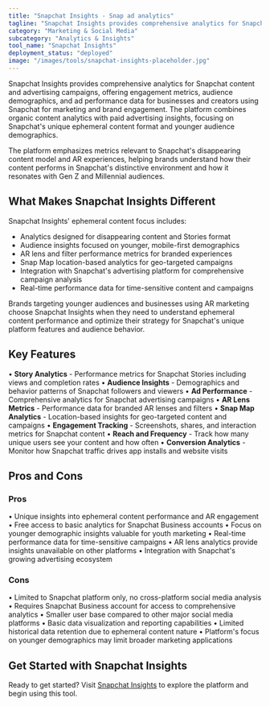 ```yaml
---
title: "Snapchat Insights - Snap ad analytics"
tagline: "Snapchat Insights provides comprehensive analytics for Snapchat content and advertising campaigns, offering engagement metrics, audience demographics, and ad performance data..."
category: "Marketing & Social Media"
subcategory: "Analytics & Insights"
tool_name: "Snapchat Insights"
deployment_status: "deployed"
image: "/images/tools/snapchat-insights-placeholder.jpg"
---
```


Snapchat Insights provides comprehensive analytics for Snapchat content and advertising campaigns, offering engagement metrics, audience demographics, and ad performance data for businesses and creators using Snapchat for marketing and brand engagement. The platform combines organic content analytics with paid advertising insights, focusing on Snapchat's unique ephemeral content format and younger audience demographics.

The platform emphasizes metrics relevant to Snapchat's disappearing content model and AR experiences, helping brands understand how their content performs in Snapchat's distinctive environment and how it resonates with Gen Z and Millennial audiences.

## What Makes Snapchat Insights Different

Snapchat Insights' ephemeral content focus includes:
- Analytics designed for disappearing content and Stories format
- Audience insights focused on younger, mobile-first demographics
- AR lens and filter performance metrics for branded experiences
- Snap Map location-based analytics for geo-targeted campaigns
- Integration with Snapchat's advertising platform for comprehensive campaign analysis
- Real-time performance data for time-sensitive content and campaigns

Brands targeting younger audiences and businesses using AR marketing choose Snapchat Insights when they need to understand ephemeral content performance and optimize their strategy for Snapchat's unique platform features and audience behavior.

## Key Features

• **Story Analytics** - Performance metrics for Snapchat Stories including views and completion rates
• **Audience Insights** - Demographics and behavior patterns of Snapchat followers and viewers
• **Ad Performance** - Comprehensive analytics for Snapchat advertising campaigns
• **AR Lens Metrics** - Performance data for branded AR lenses and filters
• **Snap Map Analytics** - Location-based insights for geo-targeted content and campaigns
• **Engagement Tracking** - Screenshots, shares, and interaction metrics for Snapchat content
• **Reach and Frequency** - Track how many unique users see your content and how often
• **Conversion Analytics** - Monitor how Snapchat traffic drives app installs and website visits

## Pros and Cons

### Pros
• Unique insights into ephemeral content performance and AR engagement
• Free access to basic analytics for Snapchat Business accounts
• Focus on younger demographic insights valuable for youth marketing
• Real-time performance data for time-sensitive campaigns
• AR lens analytics provide insights unavailable on other platforms
• Integration with Snapchat's growing advertising ecosystem

### Cons
• Limited to Snapchat platform only, no cross-platform social media analysis
• Requires Snapchat Business account for access to comprehensive analytics
• Smaller user base compared to other major social media platforms
• Basic data visualization and reporting capabilities
• Limited historical data retention due to ephemeral content nature
• Platform's focus on younger demographics may limit broader marketing applications

## Get Started with Snapchat Insights

Ready to get started? Visit [Snapchat Insights](https://business.snapchat.com/insights) to explore the platform and begin using this tool.